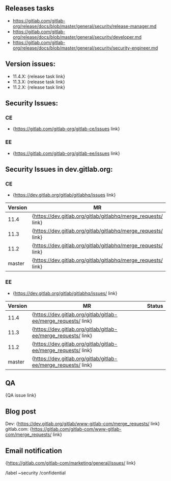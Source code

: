 <!--
# Read me first!

Set the title to: `Security Release: 11.4.X, 11.3.X, and 11.2.X`
-->

## Releases tasks

- https://gitlab.com/gitlab-org/release/docs/blob/master/general/security/release-manager.md
- https://gitlab.com/gitlab-org/release/docs/blob/master/general/security/developer.md
- https://gitlab.com/gitlab-org/release/docs/blob/master/general/security/security-engineer.md

## Version issues:

* 11.4.X: {release task link}
* 11.3.X: {release task link}
* 11.2.X: {release task link}

## Security Issues:

### CE

* {https://gitlab.com/gitlab-org/gitlab-ce/issues link}

### EE

* {https://gitlab.com/gitlab-org/gitlab-ee/issues link}

## Security Issues in dev.gitlab.org:

### CE

- {https://dev.gitlab.org/gitlab/gitlabhq/issues link}

| Version | MR | Status|
|---------|----|-------|
| 11.4 | {https://dev.gitlab.org/gitlab/gitlabhq/merge_requests/ link} |  |
| 11.3 | {https://dev.gitlab.org/gitlab/gitlabhq/merge_requests/ link} |  |
| 11.2 | {https://dev.gitlab.org/gitlab/gitlabhq/merge_requests/ link} |  |
| master | {https://dev.gitlab.org/gitlab/gitlabhq/merge_requests/ link} |  |



### EE

* {https://dev.gitlab.org/gitlab/gitlabhq/issues/ link}


| Version | MR | Status|
|---------|----|-------|
| 11.4| {https://dev.gitlab.org/gitlab/gitlab-ee/merge_requests/ link} |   |
| 11.3 | {https://dev.gitlab.org/gitlab/gitlab-ee/merge_requests/ link} |  |
| 11.2 | {https://dev.gitlab.org/gitlab/gitlab-ee/merge_requests/ link} |  |
| master | {https://dev.gitlab.org/gitlab/gitlab-ee/merge_requests/ link} |  |


## QA
{QA issue link}

## Blog post

Dev: {https://dev.gitlab.org/gitlab/www-gitlab-com/merge_requests/ link}<br/>
gitlab.com: {https://gitlab.com/gitlab-com/www-gitlab-com/merge_requests/ link}

## Email notification
{https://gitlab.com/gitlab-com/marketing/general/issues/ link}

/label ~security
/confidential
